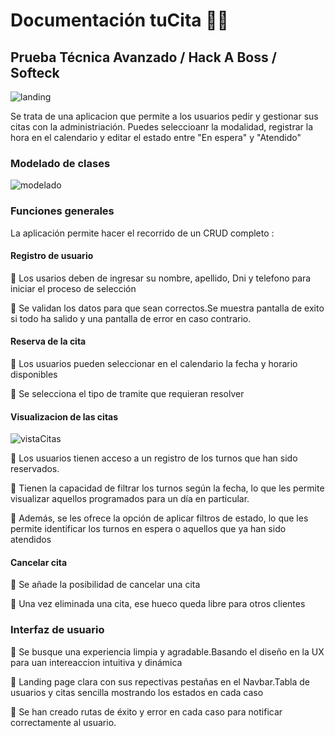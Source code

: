 # Documentación tuCita 📘📘

## Prueba Técnica Avanzado / Hack A Boss / Softeck

![landing](https://i.imgur.com/zXuGUej.png)

Se trata de una aplicacion que permite a los usuarios pedir y gestionar sus citas con la administriación. Puedes seleccioanr la modalidad, registrar la hora en el calendario y editar el estado entre "En espera" y "Atendido"

### Modelado de clases

![modelado](https://i.imgur.com/ycue4rF.png)

### Funciones generales
La aplicación permite hacer el recorrido de un CRUD completo :

#### Registro de usuario
🔵 Los usarios deben de ingresar su nombre, apellido, Dni y telefono para iniciar el proceso de selección

🔵 Se validan los datos para que sean correctos.Se muestra pantalla de exito si todo ha salido y una pantalla de error en caso contrario.

#### Reserva de la cita
🔵 Los usuarios pueden seleccionar en el calendario la fecha y horario disponibles

🔵 Se selecciona el tipo de tramite que requieran resolver 

#### Visualizacion de las citas
![vistaCitas](https://i.imgur.com/vWwG6Z1.png)

🔵 Los usuarios tienen acceso a un registro de los turnos que han sido reservados.

🔵 Tienen la capacidad de filtrar los turnos según la fecha, lo que les permite visualizar aquellos programados para un día en particular.

🔵 Además, se les ofrece la opción de aplicar filtros de estado, lo que les permite identificar los turnos en espera o aquellos que ya han sido atendidos

#### Cancelar cita
🔵 Se añade la posibilidad de cancelar una cita

🔵 Una vez eliminada una cita, ese hueco queda libre para otros clientes

### Interfaz de usuario
🔵 Se busque una experiencia limpia y agradable.Basando el diseño en la UX para uan intereaccion intuitiva y dinámica

🔵 Landing page clara con sus repectivas pestañas en el Navbar.Tabla de usuarios y citas sencilla mostrando los estados en cada caso

🔵 Se han creado rutas de éxito y error en cada caso para notificar correctamente al usuario.


